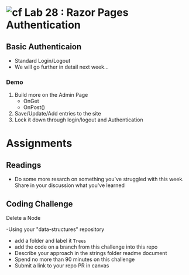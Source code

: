# ![cf](http://i.imgur.com/7v5ASc8.png) Lab 28 : Razor Pages Authentication

## Basic Authenticaion
- Standard Login/Logout
- We will go further in detail next week...

### Demo
1. Build more on the Admin Page
	- OnGet
	- OnPost()
2. Save/Update/Add entries to the site
3. Lock it down through login/logout and Authentication

# Assignments

## Readings
- Do some more resarch on something you've struggled with this week. Share in your discussion what you've learned

## Coding Challenge

Delete a Node

-Using your "data-structures" repository
  - add a folder and label it `Trees`
  - add the code on a branch from this challenge into this repo
  - Describe your approach in the strings folder readme document
  - Spend no more than 90 minutes on this challenge
  - Submit a link to your repo PR in canvas